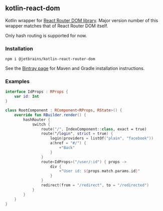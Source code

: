 ## kotlin-react-dom

Kotlin wrapper for [React Router DOM library](https://reacttraining.com/react-router/). 
Major version number of this wrapper matches that of React Router DOM itself.

Only hash routing is supported for now.

### Installation

`npm i @jetbrains/kotlin-react-router-dom`

See the [Bintray page](https://bintray.com/kotlin/kotlin-js-wrappers/kotlin-react-router-dom) for Maven and Gradle installation instructions.

### Examples

```kotlin
interface IdProps : RProps {
    var id: Int
}

class RootComponent : RComponent<RProps, RState>() {
    override fun RBuilder.render() {
        hashRouter {
            switch {
                route("/", IndexComponent::class, exact = true)
                route("/login", strict = true) {
                    login(providers = listOf("plain", "facebook"))
                    a(href = "#/") {
                        +"Back"
                    }
                }
                route<IdProps>("/user/:id") { props ->
                    div {
                        +"User id: ${props.match.params.id}"
                    }
                }
                redirect(from = "/redirect", to = "/redirected")
            }
        }
    }
}
```
